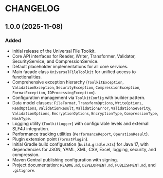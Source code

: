 # CHANGELOG

## 1.0.0 (2025-11-08)

### Added
- Initial release of the Universal File Toolkit.
- Core API interfaces for Reader, Writer, Transformer, Validator, SecurityService, and CompressionService.
- Default placeholder implementations for all core services.
- Main facade class `UniversalFileToolkit` for unified access to functionalities.
- Comprehensive exception hierarchy (`ToolkitException`, `ValidationException`, `SecurityException`, `CompressionException`, `FormatException`, `IOProcessingException`).
- Configuration management via `ToolkitConfig` with builder pattern.
- Data model classes: `FileFormat`, `TransformOptions`, `WriteOptions`, `ReadOptions`, `ValidationResult`, `ValidationError`, `ValidationSeverity`, `ValidationOptions`, `EncryptionOptions`, `EncryptionType`, `CompressionType`, `HashType`.
- Logging utility (`ToolkitLogger`) with configurable levels and external SLF4J integration.
- Performance tracking utilities (`PerformanceReport`, `OperationResult`).
- Plugin extension point (`FormatPlugin`).
- Initial Gradle build configuration (`build.gradle.kts`) for Java 17, with dependencies for JSON, YAML, XML, CSV, Excel, logging, security, and compression.
- Maven Central publishing configuration with signing.
- Project documentation: `README.md`, `DEVELOPMENT.md`, `PUBLISHMENT.md`, and `.gitignore`.


